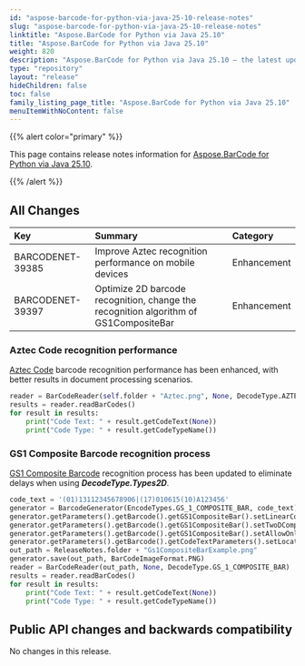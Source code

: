 ```yaml
---
id: "aspose-barcode-for-python-via-java-25-10-release-notes"
slug: "aspose-barcode-for-python-via-java-25-10-release-notes"
linktitle: "Aspose.BarCode for Python via Java 25.10"
title: "Aspose.BarCode for Python via Java 25.10"
weight: 820
description: "Aspose.BarCode for Python via Java 25.10 – the latest updates and fixes."
type: "repository"
layout: "release"
hideChildren: false
toc: false
family_listing_page_title: "Aspose.BarCode for Python via Java 25.10"
menuItemWithNoContent: false
---
```


{{% alert color="primary" %}} 

This page contains release notes information for [Aspose.BarCode for Python via Java 25.10](https://releases.aspose.com/barcode/python-java/new-releases/aspose.barcode-for-python-via-java-25.10/).

{{% /alert %}} 
## **All Changes**

| **Key**           | **Summary**                                                                                              | **Category** |
|:------------------|:---------------------------------------------------------------------------------------------------------|:-------------|
| BARCODENET-39385  | Improve Aztec recognition performance on mobile devices                                                  |Enhancement|
| BARCODENET-39397  | Optimize 2D barcode recognition, change the recognition algorithm of GS1CompositeBar                     |Enhancement|



### Aztec Code recognition performance
[Aztec Code](https://en.wikipedia.org/wiki/Aztec_Code) barcode recognition performance has been enhanced, with better results in document processing scenarios.

```python
reader = BarCodeReader(self.folder + "Aztec.png", None, DecodeType.AZTEC)
results = reader.readBarCodes()
for result in results:
    print("Code Text: " + result.getCodeText(None))
    print("Code Type: " + result.getCodeTypeName())

```

### GS1 Composite Barcode recognition process
[GS1 Composite Barcode](https://docs.aspose.com/barcode/net/gs1-composite-barcodes/) recognition process has been updated to eliminate delays when using ***DecodeType.Types2D***.

```python
code_text = '(01)13112345678906|(17)010615(10)A123456'
generator = BarcodeGenerator(EncodeTypes.GS_1_COMPOSITE_BAR, code_text)
generator.getParameters().getBarcode().getGS1CompositeBar().setLinearComponentType(EncodeTypes.GS_1_CODE_128)
generator.getParameters().getBarcode().getGS1CompositeBar().setTwoDComponentType(TwoDComponentType.CC_C)
generator.getParameters().getBarcode().getGS1CompositeBar().setAllowOnlyGS1Encoding(True)
generator.getParameters().getBarcode().getCodeTextParameters().setLocation(CodeLocation.NONE)
out_path = ReleaseNotes.folder + "Gs1CompositeBarExample.png"
generator.save(out_path, BarCodeImageFormat.PNG)
reader = BarCodeReader(out_path, None, DecodeType.GS_1_COMPOSITE_BAR)
results = reader.readBarCodes()
for result in results:
    print("Code Text: " + result.getCodeText(None))
    print("Code Type: " + result.getCodeTypeName())
```
## Public API changes and backwards compatibility

No changes in this release.